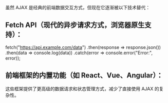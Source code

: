 虽然 AJAX 是经典的前端数据交互方式，但现在它逐渐被以下技术替代：

## Fetch API（现代的异步请求方式，浏览器原生支持）：

fetch("https://api.example.com/data")
.then(response => response.json())
.then(data => console.log(data))
.catch(error => console.error("Error:", error));

## 前端框架的内置功能（如 React、Vue、Angular）：

这些框架提供了更高级的数据请求和状态管理方式，减少了直接使用 AJAX 的复杂性。
